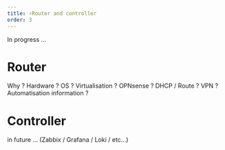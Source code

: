 ```yaml
---
title: ⚡Router and controller
order: 3
---
```


In progress ...

# Router
Why ?
Hardware ?
OS ? Virtualisation ?
OPNsense ?
DHCP / Route ?
VPN ?
Automatisation information ?

# Controller
in future ...
(Zabbix / Grafana / Loki / etc...)
